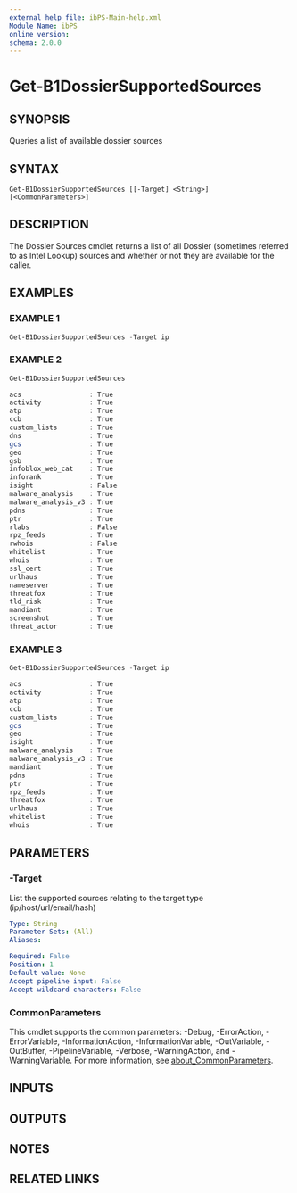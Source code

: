 ```yaml
---
external help file: ibPS-Main-help.xml
Module Name: ibPS
online version:
schema: 2.0.0
---
```


# Get-B1DossierSupportedSources

## SYNOPSIS
Queries a list of available dossier sources

## SYNTAX

```
Get-B1DossierSupportedSources [[-Target] <String>] [<CommonParameters>]
```

## DESCRIPTION
The Dossier Sources cmdlet returns a list of all Dossier (sometimes referred to as Intel Lookup) sources and whether or not they are available for the caller.

## EXAMPLES

### EXAMPLE 1
```powershell
Get-B1DossierSupportedSources -Target ip
```

### EXAMPLE 2
```powershell
Get-B1DossierSupportedSources

acs                 : True
activity            : True
atp                 : True
ccb                 : True
custom_lists        : True
dns                 : True
gcs                 : True
geo                 : True
gsb                 : True
infoblox_web_cat    : True
inforank            : True
isight              : False
malware_analysis    : True
malware_analysis_v3 : True
pdns                : True
ptr                 : True
rlabs               : False
rpz_feeds           : True
rwhois              : False
whitelist           : True
whois               : True
ssl_cert            : True
urlhaus             : True
nameserver          : True
threatfox           : True
tld_risk            : True
mandiant            : True
screenshot          : True
threat_actor        : True
```

### EXAMPLE 3
```powershell
Get-B1DossierSupportedSources -Target ip

acs                 : True
activity            : True
atp                 : True
ccb                 : True
custom_lists        : True
gcs                 : True
geo                 : True
isight              : True
malware_analysis    : True
malware_analysis_v3 : True
mandiant            : True
pdns                : True
ptr                 : True
rpz_feeds           : True
threatfox           : True
urlhaus             : True
whitelist           : True
whois               : True
```

## PARAMETERS

### -Target
List the supported sources relating to the target type (ip/host/url/email/hash)

```yaml
Type: String
Parameter Sets: (All)
Aliases:

Required: False
Position: 1
Default value: None
Accept pipeline input: False
Accept wildcard characters: False
```

### CommonParameters
This cmdlet supports the common parameters: -Debug, -ErrorAction, -ErrorVariable, -InformationAction, -InformationVariable, -OutVariable, -OutBuffer, -PipelineVariable, -Verbose, -WarningAction, and -WarningVariable. For more information, see [about_CommonParameters](http://go.microsoft.com/fwlink/?LinkID=113216).

## INPUTS

## OUTPUTS

## NOTES

## RELATED LINKS
